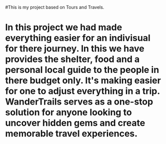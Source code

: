#This is my project based on Tours and Travels.
# In this project we had made everything easier for an indivisual for there journey. In this we have provides the shelter, food and a personal local guide to the people in there budget only. It's making easier for one to adjust everything in a trip. WanderTrails serves as a one-stop solution for anyone looking to uncover hidden gems and create memorable travel experiences.
